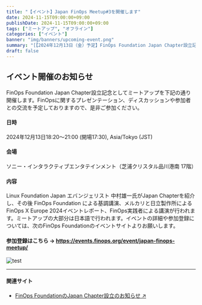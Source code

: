 ```yaml
---
title: "【イベント】Japan FinOps Meetup#3を開催します"
date: 2024-11-15T09:00:00+09:00
publishDate: 2024-11-15T09:00:00+09:00
tags: ["ミートアップ", "オフライン"]
categories: ["イベント"]
banner: "img/banners/upcoming-event.png"
summary: "[【2024年12月13日（金）予定】FinOps Foundation Japan Chapter設立記念として、日本で3回目となるFinOps Meetupを開催します。↗](https://events.finops.org/event/japan-finops-meetup/)"
draft: false
---
```


## イベント開催のお知らせ

FinOps Foundation Japan Chapter設立記念としてミートアップを下記の通り開催します。FinOpsに関するプレゼンテーション、ディスカッションや参加者との交流を予定しておりますので、是非ご参加ください。

#### 日時

2024年12月13日18:20～21:00 (開場17:30), Asia/Tokyo (JST)

#### 会場

ソニー・インタラクティブエンタテインメント（芝浦クリスタル品川港南 17階）

#### 内容

Linux Foundation Japan エバンジェリスト 中村雄一氏がJapan Chapterを紹介し、その後 FinOps Foundation による基調講演、メルカリと日立製作所によるFinOps X Europe 2024イベントレポート、FinOps実践者による講演が行われます。ミートアップの大部分は日本語で行われます。イベントの詳細や参加登録については、次のFinOps Foundationのイベントサイトよりお願いします。

#### 参加登録はこちら → https://events.finops.org/event/japan-finops-meetup/

![test](../../../../img/content/AdobeStock_262128399.jpeg)

---

#### 関連サイト

- [FinOps FoundationのJapan Chapter設立のお知らせ
↗](https://www.linuxfoundation.jp/blog/2024/11/launch-of-finops-foundation-japan-chapter-jp/)
